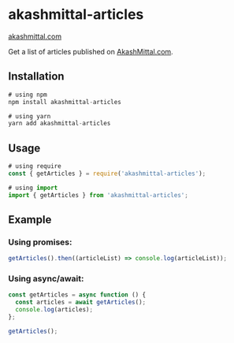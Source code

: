 # akashmittal-articles

<a href="https://akashmittal.com" rel="dofollow">akashmittal.com</a>

Get a list of articles published on [AkashMittal.com](https://akashmittal.com). 

## Installation

```js
# using npm
npm install akashmittal-articles

# using yarn
yarn add akashmittal-articles
```

## Usage

```js
# using require
const { getArticles } = require('akashmittal-articles');

# using import
import { getArticles } from 'akashmittal-articles';
```

## Example

### Using promises:

```js
getArticles().then((articleList) => console.log(articleList));
```

### Using async/await:

```js
const getArticles = async function () {
  const articles = await getArticles();
  console.log(articles);
};

getArticles();
```
